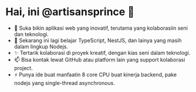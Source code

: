 # Hai, ini @artisansprince 👋

- 👀 Suka bikin aplikasi web yang inovatif, terutama yang kolaborasiin seni dan teknologi.
- 🌱 Sekarang ini lagi belajar TypeScript, NestJS, dan lainya yang masih dalam lingkup Nodejs.
- ✨ Tertarik kolaborasi di proyek kreatif, dengan kias seni dalam teknologi.
- 📫 Bisa kontak lewat GitHub atau platform lain yang support kolaborasi project.
- ⚡ Punya ide buat manfaatin 8 core CPU buat kinerja backend, pake nodejs yang single-thread asynchronous.



<!---
artisansprince/artisansprince is a ✨ special ✨ repository because its `README.md` (this file) appears on your GitHub profile.
You can click the Preview link to take a look at your changes.
--->

